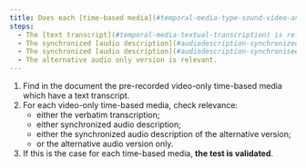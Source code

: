 ```yaml
---
title: Does each [time-based media](#temporal-media-type-sound-video-and-synchronize) pre-recorded video only satisfy one of these conditions (except in particular cases)?
steps:
  - The [text transcript](#temporal-media-textual-transcription) is relevant.
  - The synchronized [audio description](#audiodescription-synchronized-media-temporal) is relevant.
  - The synchronized [audio description](#audiodescription-synchronisee-media-temporal) of the alternative version is relevant.
  - The alternative audio only version is relevant.
---
```


1. Find in the document the pre-recorded video-only time-based media which have a text transcript.
2. For each video-only time-based media, check relevance:
   - either the verbatim transcription;
   - either synchronized audio description;
   - either the synchronized audio description of the alternative version;
   - or the alternative audio version only.
3. If this is the case for each time-based media, **the test is validated**.
